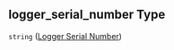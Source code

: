 ## logger_serial_number Type

`string` ([Logger Serial Number](iea43_wra_data_model-properties-measurement-location-measurement-location-properties-logger-configuration-logger-configuration-properties-logger-serial-number.md))
